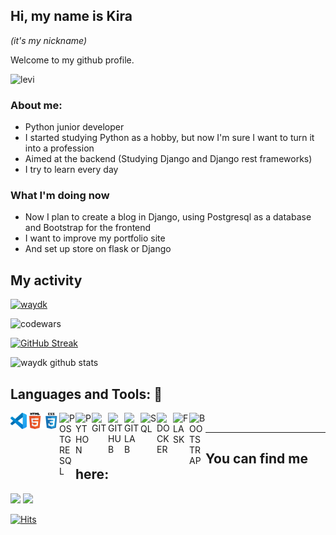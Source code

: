 
## Hi, my name is Kira 
*(it's my nickname)*


Welcome to my github profile.

<img alt="levi" width="830px" height="220px" src="https://i.pinimg.com/originals/fb/82/f4/fb82f4512599ffe6de89c3c1704b8de8.jpg"/>


### About me:
- Python junior developer
- I started studying Python as a hobby, but now I'm sure I want to turn it into a profession
- Aimed at the backend (Studying Django and Django rest frameworks)
- I try to learn every day

### What I'm doing now
- Now I plan to create a blog in Django, using Postgresql as a database and Bootstrap for the frontend
- I want to improve my portfolio site
- And set up store on flask or Django


## My activity
<p align="left"> <a href="https://github.com/ryo-ma/github-profile-trophy"><img src="https://github-profile-trophy.vercel.app/?username=waydk&theme=radical" alt="waydk" /></a> </p>

![codewars](https://www.codewars.com/users/wayd.k/badges/large)

[![GitHub Streak](https://github-readme-streak-stats.herokuapp.com?user=waydk&theme=dark)](https://git.io/streak-stats)

![waydk github stats](https://github-readme-stats.vercel.app/api?username=waydk&show_icons=true&bg_color=000000&title_color=FFFFFF&icon_color=FFFFFF&text_color=FFFFFF)

## Languages and Tools: 🔧

<img align="left" alt="Visual Studio Code" width="26px" src="https://raw.githubusercontent.com/github/explore/80688e429a7d4ef2fca1e82350fe8e3517d3494d/topics/visual-studio-code/visual-studio-code.png"/>
<img align="left" alt="HTML5" width="26px" src="https://raw.githubusercontent.com/github/explore/80688e429a7d4ef2fca1e82350fe8e3517d3494d/topics/html/html.png"/>
<img align="left" alt="CSS3" width="26px" src="https://raw.githubusercontent.com/github/explore/80688e429a7d4ef2fca1e82350fe8e3517d3494d/topics/css/css.png"/>
<img align="left" alt="POSTGRESQL" width="26px" src="https://img.icons8.com/color/48/000000/postgreesql.png"/>
<img align="left" alt="PYTHON" width="26px"src="https://img.icons8.com/color/48/000000/python--v1.png"/>
<img align="left" alt="GIT" width="26px"src="https://img.icons8.com/color/48/000000/git.png"/>
<img align="left" alt="GITHUB" width="26px" src="https://img.icons8.com/plasticine/100/000000/github.png"/>
<img align="left" alt="GITLAB" width="26px" src="https://img.icons8.com/color/48/000000/gitlab.png"/>
<img align="left" alt="SQL" width="26px" src="https://img.icons8.com/color/48/000000/sql.png"/>
<img align="left" alt="DOCKER" width="26px" src="https://img.icons8.com/color/48/000000/docker.png"/>
<img align="left" alt="FLASK" width="26px" src="https://www.kindpng.com/picc/m/188-1882559_python-flask-hd-png-download.png"/>
<img align="left" alt="BOOTSTRAP" width="26px" src="https://upload.wikimedia.org/wikipedia/commons/thumb/b/b2/Bootstrap_logo.svg/512px-Bootstrap_logo.svg.png"/>
<br>
<hr>

## You can find me here:<br>

<a href="https://t.me/waydk"><img src="https://img.icons8.com/color/48/000000/telegram-app.png" width="50px"></a>
<a href="https://www.instagram.com/wayd.vrn/"><img src="https://img.icons8.com/fluency/48/000000/instagram-new.png" width="50px"></a><br>

[![Hits](https://hits.seeyoufarm.com/api/count/incr/badge.svg?url=https%3A%2F%2Fgithub.com%2Fwaydk&count_bg=%23000000&title_bg=%23090000&icon=riseup.svg&icon_color=%23E7E7E7&title=profile+views&edge_flat=false)](https://hits.seeyoufarm.com)

<!--
**waydk/waydk** is a ✨ _special_ ✨ repository because its `README.md` (this file) appears on your GitHub profile.

Here are some ideas to get you started:

- 🔭 I’m currently working on ...
- 🌱 I’m currently learning ...
- 👯 I’m looking to collaborate on ...
- 🤔 I’m looking for help with ...
- 💬 Ask me about ...
- 📫 How to reach me: ...
- 😄 Pronouns: ...
- ⚡ Fun fact: ...
-->
